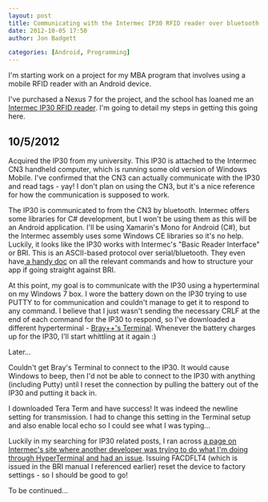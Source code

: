 ```yaml
---
layout: post
title: Communicating with the Intermec IP30 RFID reader over bluetooth...hopefully with Android
date: 2012-10-05 17:50
author: Jon Badgett

categories: [Android, Programming]
---
```

I'm starting work on a project for my MBA program that involves using a mobile RFID reader with an Android device.
<!--more-->

I've purchased a Nexus 7 for the project, and the school has loaned me an <a href="http://www.intermec.com/products/ip30a/index.aspx">Intermec IP30 RFID reader</a>. I'm going to detail my steps in getting this going here.
<h2>10/5/2012</h2>
Acquired the IP30 from my university. This IP30 is attached to the Intermec CN3 handheld computer, which is running some old version of Windows Mobile. I've confirmed that the CN3 can actually communicate with the IP30 and read tags - yay! I don't plan on using the CN3, but it's a nice reference for how the communication is supposed to work.

The IP30 is communicated to from the CN3 by bluetooth. Intermec offers some libraries for C# development, but I won't be using them as this will be an Android application. I'll be using Xamarin's Mono for Android (C#), but the Intermec assembly uses some Windows CE libraries so it's no help. Luckily, it looks like the IP30 works with Intermec's "Basic Reader Interface" or BRI. This is an ASCII-based protocol over serial/bluetooth. They even have<a href="http://epsfiles.intermec.com/eps_files/eps_man/937-000.pdf"> a handy doc</a> on all the relevant commands and how to structure your app if going straight against BRI.

At this point, my goal is to communicate with the IP30 using a hyperterminal on my Windows 7 box. I wore the battery down on the IP30 trying to use PUTTY to for communication and couldn't manage to get it to respond to any command. I believe that I just wasn't sending the necessary CRLF at the end of each command for the IP30 to respond, so I've downloaded a different hyperterminal - <a href="https://sites.google.com/site/terminalbpp/">Bray++'s Terminal</a>. Whenever the battery charges up for the IP30, I'll start whittling at it again :)

Later...

Couldn't get Bray's Terminal to connect to the IP30. It would cause Windows to beep, then I'd not be able to connect to the IP30 with anything (including Putty) until I reset the connection by pulling the battery out of the IP30 and putting it back in.

I downloaded Tera Term and have success! It was indeed the newline setting for transmission. I had to change this setting in the Terminal setup and also enable local echo so I could see what I was typing...

Luckily in my searching for IP30 related posts, I ran across <a href="http://community.intermec.com/t5/General-Development-Developer/IP30-Serial-Connection-configuration/td-p/18394">a page on Intermec's site where another developer was trying to do what I'm doing through HyperTerminal and had an issue</a>. Issuing FACDFLT4 (which is issued in the BRI manual I referenced earlier) reset the device to factory settings - so I should be good to go!

To be continued...
